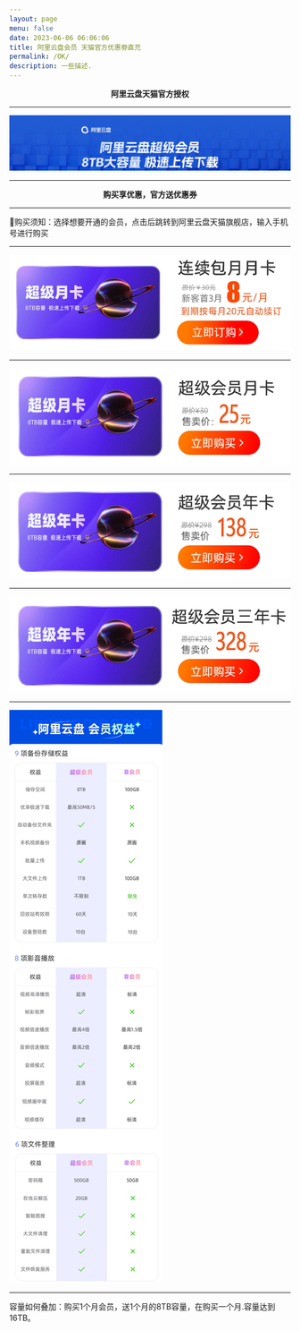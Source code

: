 ```yaml
---
layout: page
menu: false
date: 2023-06-06 06:06:06
title: 阿里云盘会员 天猫官方优惠劵直充
permalink: /OK/
description: 一些描述.
---
```


<center><b>阿里云盘天猫官方授权</b></center>

---

<img src="/assets/img/ok/top.png" alt="阿里云盘会员直充" >

---

<center><b>购买享优惠，官方送优惠券</b></center>

---

🔔购买须知：选择想要开通的会员，点击后跳转到阿里云盘天猫旗舰店，输入手机号进行购买

---

<a href="https://s.click.taobao.com/BWFhu8u" target="_blank"><img src="/assets/img/OK/lianxu1yue.png" alt="连续包月"></a>

---

<a href="https://s.click.taobao.com/iJVgu8u" target="_blank"><img src="/assets/img/OK/1yue.png" alt="1月会员"></a>

---

<a href="https://s.click.taobao.com/HuYrT8u" target="_blank"><img src="/assets/img/OK/1nian.png" alt="1年会员"></a>

---

<a href="https://s.click.taobao.com/eY0hu8u" target="_blank"><img src="/assets/img/OK/3nian.png" alt="3年会员"></a>

---

<img src="/assets/img/OK/dibu.png" alt="会员权益">

---

容量如何叠加：购买1个月会员，送1个月的8TB容量，在购买一个月.容量达到16TB。